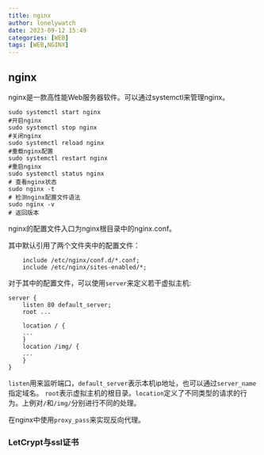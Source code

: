 ```yaml
---
title: nginx
author: lonelywatch
date: 2023-09-12 15:49
categories: [WEB]
tags: [WEB,NGINX]
---
```


## nginx

nginx是一款高性能Web服务器软件。可以通过systemctl来管理nginx。

```shell
sudo systemctl start nginx
#开启nginx
sudo systemctl stop nginx
#关闭nginx
sudo systemctl reload nginx
#重载nginx配置
sudo systemctl restart nginx
#重启nginx
sudo systemctl status nginx
# 查看nginx状态
sudo nginx -t
# 检测nginx配置文件语法
sudo nginx -v
# 返回版本
```

nginx的配置文件入口为nginx根目录中的nginx.conf。

其中默认引用了两个文件夹中的配置文件：

```shell
	include /etc/nginx/conf.d/*.conf;
	include /etc/nginx/sites-enabled/*;
```

对于其中的配置文件，可以使用`server`来定义若干虚拟主机:

```shell
server {
	listen 80 default_server;
	root ...
	
	location / {
	...
	}
	location /img/ {
	...
	}
}
```

`listen`用来监听端口，`default_server`表示本机ip地址，也可以通过`server_name`指定域名。 `root`表示虚拟主机的根目录。`location`定义了不同类型的请求的行为。上例对`/`和`/img/`分别进行不同的处理。

在nginx中使用`proxy_pass`来实现反向代理。

### LetCrypt与ssl证书

